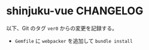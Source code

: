 shinjuku-vue CHANGELOG
======================

以下、Git のタグ `ver0` からの変更を記録する。

* `Gemfile` に `webpacker` を追加して `bundle install`
